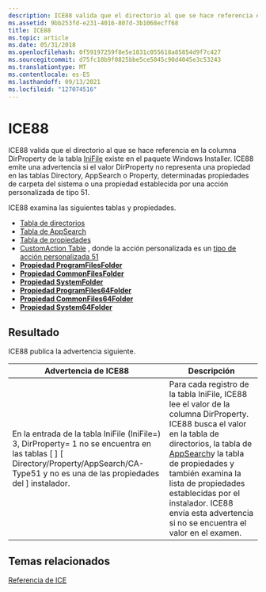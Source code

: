 ```yaml
---
description: ICE88 valida que el directorio al que se hace referencia en la columna DirProperty de la tabla IniFile existe en el paquete Windows Installer.
ms.assetid: 9bb253fd-e231-4016-807d-3b1068ecff68
title: ICE88
ms.topic: article
ms.date: 05/31/2018
ms.openlocfilehash: 0f59197259f8e5e1831c055618a85854d9f7c427
ms.sourcegitcommit: d75fc10b9f0825bbe5ce5045c90d4045e3c53243
ms.translationtype: MT
ms.contentlocale: es-ES
ms.lasthandoff: 09/13/2021
ms.locfileid: "127074516"
---
```

# <a name="ice88"></a>ICE88

ICE88 valida que el directorio al que se hace referencia en la columna DirProperty de la tabla [IniFile](inifile-table.md) existe en el paquete Windows Installer. ICE88 emite una advertencia si el valor DirProperty no representa una propiedad en [](property-reference.md)las tablas Directory, AppSearch o Property, determinadas propiedades de carpeta del sistema o una propiedad establecida por una acción personalizada de tipo 51.

ICE88 examina las siguientes tablas y propiedades.

-   [Tabla de directorios](directory-table.md)
-   [Tabla de AppSearch](appsearch-table.md)
-   [Tabla de propiedades](property-table.md)
-   [CustomAction Table](customaction-table.md) , donde la acción personalizada es un [tipo de acción personalizada 51](custom-action-type-51.md)
-   [**Propiedad ProgramFilesFolder**](programfilesfolder.md)
-   [**Propiedad CommonFilesFolder**](commonfilesfolder.md)
-   [**Propiedad SystemFolder**](systemfolder.md)
-   [**Propiedad ProgramFiles64Folder**](programfiles64folder.md)
-   [**Propiedad CommonFiles64Folder**](commonfiles64folder.md)
-   [**Propiedad System64Folder**](system64folder.md)

## <a name="result"></a>Resultado

ICE88 publica la advertencia siguiente.



| Advertencia de ICE88                                                                                                                                                                  | Descripción                                                                                                                                                                                                                                                                                                                                                                     |
|--------------------------------------------------------------------------------------------------------------------------------------------------------------------------------|---------------------------------------------------------------------------------------------------------------------------------------------------------------------------------------------------------------------------------------------------------------------------------------------------------------------------------------------------------------------------------|
| En la entrada de la tabla IniFile (IniFile=) 3, DirProperty= 1 no se encuentra en las tablas \[ \] \[ Directory/Property/AppSearch/CA-Type51 y no es una de las propiedades del \] instalador. | Para cada registro de la tabla IniFile, ICE88 lee el valor de la columna DirProperty. ICE88 busca el valor en la tabla de [](property-table.md) directorios, [](directory-table.md)la tabla de [AppSearch](appsearch-table.md)y la tabla de propiedades y también examina la lista de propiedades establecidas por el instalador. ICE88 envía esta advertencia si no se encuentra el valor en el examen. |



 

## <a name="related-topics"></a>Temas relacionados

<dl> <dt>

[Referencia de ICE](ice-reference.md)
</dt> </dl>

 

 




